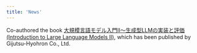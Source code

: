 ```yaml
---
title: 'News'
---
```


Co-authored the book [大規模言語モデル入門Ⅱ〜生成型LLMの実装と評価 (Introduction to Large Language Models II)](https://gihyo.jp/book/2024/978-4-297-14393-0), which has been published by Gijutsu-Hyohron Co., Ltd.
